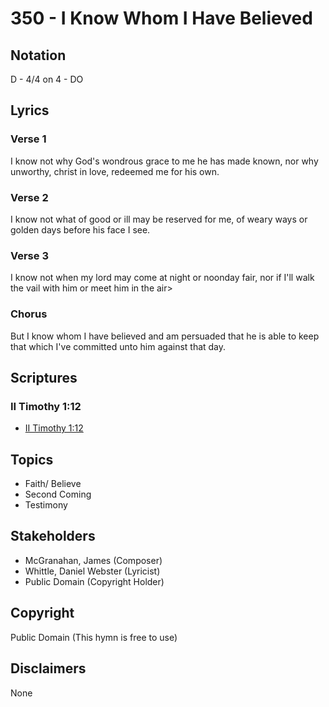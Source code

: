 # 350 - I Know Whom I Have Believed

## Notation

D - 4/4 on 4 - DO

## Lyrics

### Verse 1

I know not why God's wondrous grace to me he has made known, nor why unworthy, christ in love, redeemed me for his own.

### Verse 2

I know not what of good or ill may be reserved for me, of weary ways or golden days before his face I see.

### Verse 3

I know not when my lord may come at night or noonday fair, nor if I'll walk the vail with him or meet him in the air>

### Chorus

But I know whom I have believed and am persuaded that he is able to keep that which I've committed unto him against that day.


## Scriptures

### II Timothy 1:12

- [II Timothy 1:12](https://www.biblegateway.com/passage/?search=II%20Timothy%201%3A12)


## Topics

- Faith/ Believe
- Second Coming
- Testimony

## Stakeholders

- McGranahan, James (Composer)
- Whittle, Daniel Webster (Lyricist)
- Public Domain (Copyright Holder)

## Copyright

Public Domain
(This hymn is free to use)

## Disclaimers

None

